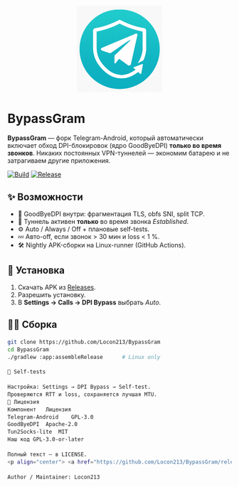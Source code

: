 <p align="center">
  <img src="docs/assets/bypassgram_icon.png" width="192" alt="BypassGram logo"/>
</p>

# BypassGram

**BypassGram** — форк Telegram-Android, который автоматически включает
обход DPI-блокировок (ядро GoodByeDPI) **только во время звонков**.
Никаких постоянных VPN-туннелей — экономим батарею и не затрагиваем
другие приложения.

[![Build](https://github.com/Locon213/BypassGram/actions/workflows/android.yml/badge.svg)](https://github.com/Locon213/BypassGram/actions)
[![Release](https://img.shields.io/github/v/release/Locon213/BypassGram?label=latest)](https://github.com/Locon213/BypassGram/releases/latest)

## ✨ Возможности
* 🔐 GoodByeDPI внутри: фрагментация TLS, obfs SNI, split TCP.  
* 📴 Туннель активен **только** во время звонка *Established*.  
* ⚙️ Auto / Always / Off + плановые self-tests.  
* 💤 Авто-off, если звонок > 30 мин и loss < 1 %.  
* 🛠️ Nightly APK-сборки на Linux-runner (GitHub Actions).

## 🚀 Установка
1. Скачать APK из [Releases].  
2. Разрешить установку.  
3. В **Settings → Calls → DPI Bypass** выбрать *Auto*.

[Releases]: https://github.com/Locon213/BypassGram/releases

## 🧑‍💻 Сборка
```bash
git clone https://github.com/Locon213/BypassGram
cd BypassGram
./gradlew :app:assembleRelease      # Linux only

🔬 Self-tests

Настройка: Settings → DPI Bypass → Self-test.
Проверяются RTT и loss, сохраняется лучшая MTU.
📄 Лицензия
Компонент	Лицензия
Telegram-Android	GPL-3.0
GoodByeDPI	Apache-2.0
Tun2Socks-lite	MIT
Наш код	GPL-3.0-or-later

Полный текст — в LICENSE.
<p align="center"> <a href="https://github.com/Locon213/BypassGram/releases/latest"> <img src="https://img.shields.io/badge/Download-APK-blue?logo=android&style=for-the-badge" alt="Download APK"/> </a> </p>

Author / Maintainer: Locon213
